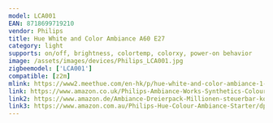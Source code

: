 ```yaml
---
model: LCA001
EAN: 8718699719210
vendor: Philips
title: Hue White and Color Ambiance A60 E27
category: light
supports: on/off, brightness, colortemp, colorxy, power-on behavior
image: /assets/images/devices/Philips_LCA001.jpg
zigbeemodel: ['LCA001']
compatible: [z2m]
mlink: https://www2.meethue.com/en-hk/p/hue-white-and-color-ambiance-1-pack-e27/8718699719210
link: https://www.amazon.co.uk/Philips-Ambiance-Works-Synthetics-Colour/dp/B01LVXIM42
link2: https://www.amazon.de/Ambiance-Dreierpack-Millionen-steuerbar-kompatibel/dp/B076H4PTTV
link3: https://www.amazon.com.au/Philips-Hue-Colour-Ambiance-Starter/dp/B076D8JPTM
---
```

